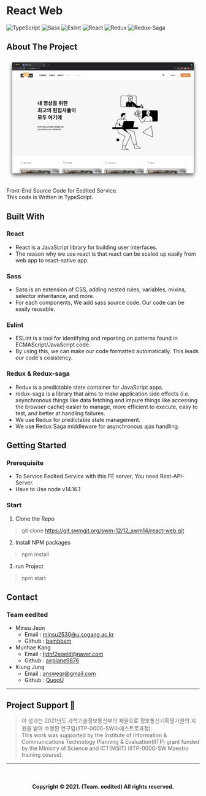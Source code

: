 # React Web

<img alt="TypeScript" src ="https://img.shields.io/badge/TypeScript-3178C6.svg?&style=for-the-badge&logo=TypeScript&logoColor=black"/>

<img alt="Sass" src ="https://img.shields.io/badge/Sass-CC6699.svg?&style=for-the-badge&logo=Sass&logoColor=white"/>

<img alt="Eslint" src ="https://img.shields.io/badge/Eslint-4B32C3.svg?&style=for-the-badge&logo=ESLINT&logoColor=white"/>

<img alt="React" src ="https://img.shields.io/badge/React-61DAFB.svg?&style=for-the-badge&logo=React&logoColor=black"/>

<img alt="Redux" src ="https://img.shields.io/badge/Redux-764ABC.svg?&style=for-the-badge&logo=Redux&logoColor=black"/>

<img alt="Redux-Saga" src ="https://img.shields.io/badge/Redux_Saga-999999.svg?&style=for-the-badge&logo=Redux-Saga&logoColor=black"/>

## About The Project
![landing](./public/docs/landing-page.png)

Front-End Source Code for Eedited Service.<br>
This code is Written in TypeScript.

## Built With
### React
- React is a JavaScript library for building user interfaces.
- The reason why we use react is that react can be scaled up easily from web app to react-native app.

### Sass
- Sass is an extension of CSS, adding nested rules, variables, mixins, selector inheritance, and more.
- For each components, We add sass source code. Our code can be easily reusable.
### Eslint
- ESLint is a tool for identifying and reporting on patterns found in ECMAScript/JavaScript code.
- By using this, we can make our code formatted automatically. This leads our code's cosistency. 
### Redux & Redux-saga
- Redux is a predictable state container for JavaScript apps.
- redux-saga is a library that aims to make application side effects (i.e. asynchronous things like data fetching and impure things like accessing the browser cache) easier to manage, more efficient to execute, easy to test, and better at handling failures.
- We use Redux for predictable state management.
- We use Redux Saga middleware for asynchronous ajax handling. 
## Getting Started
### Prerequisite
- To Service Eedited Service with this FE server, You need Rest-API-Server.
- Have to Use node v14.16.1

### Start
1. Clone the Repo

> git clone https://git.swmgit.org/swm-12/12_swm14/react-web.git
2. Install NPM packages

> npm install
3. run Project
> npm start
## Contact
### Team eedited

- Minsu Jeon
    - Email : minsu2530@u.sogang.ac.kr
    - Github : [bambbam](https://github.com/bambbam)
- Munhae Kang
    - Email : tjdnf2eoeld@naver.com
    - Github : [airplane9876](https://github.com/airplane9876) 
- Kiung Jung
    - Email : answeqr@gmail.com
    - Github : [QuqqU](https://github.com/QuqqU)

--------------------------------------------------------------------

## Project Support 💸



> 이 성과는 2021년도 과학기술정보통신부의 재원으로 정보통신기획평가원의 지원을 받아 수행된 연구임(IITP-0000-SW마에스트로과정).   
This work was supported by the Institute of Information & Communications Technology Planning & Evaluation(IITP) grant funded
by the Ministry of Science and ICT(MSIT) (IITP-0000-SW Maestro training course).

--------------------------------------------------------------------

<br>
<div align="center">
    <h4>Copyright © 2021. (Team. eedited) All rights reserved.</h4>
</div>
